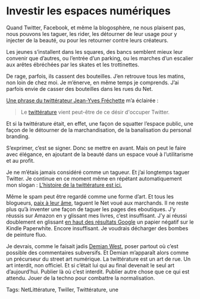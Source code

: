 # Investir les espaces numériques

Quand Twitter, Facebook, et même la blogosphère, ne nous plaisent pas, nous pouvons les taguer, les rider, les détourner de leur usage pour y injecter de la beauté, ou pour les retourner contre leurs créateurs.

Les jeunes s’installent dans les squares, des bancs semblent mieux leur convenir que d’autres, ou l’entrée d’un parking, ou les marches d’un escalier aux arêtes ébréchées par les skates et les trottinettes.

De rage, parfois, ils cassent des bouteilles. J’en retrouve tous les matins, non loin de chez moi. Je m’énerve, en même temps je comprends. J’ai parfois envie de casser des bouteilles dans les rues du Net.

[Une phrase du twittérateur Jean-Yves Fréchette](http://www.radio-canada.ca/regions/ottawa/2013/03/01/012-twitter-creation-litteraire.shtml) m’a éclairée :

> Le [twittérature](/la-quatrieme-theorie/la-quatrieme-theorie-liens/) vient peut-être de ce désir d'occuper Twitter.

Et si la twittérature était, en effet, une façon de squatter l’espace public, une façon de le détourner de la marchandisation, de la banalisation du personal branding.

S’exprimer, c’est se signer. Donc se mettre en avant. Mais on peut le faire avec élégance, en ajoutant de la beauté dans un espace voué à l’utilitarisme et au profit.

Je ne m’étais jamais considéré comme un tagueur. Et j’ai longtemps taguer Twitter. Je continue en ce moment même en répétant automatiquement mon slogan : [L’histoire de la twittérature est ici.](https://twitter.com/crouzet/status/307551668139077632)

Même le spam peut être regardé comme une forme d’art. Et tous les blogueurs, [paix à leur âme](/2013/03/02/les-blogueurs-ne-sont-plus-que-des-auteurs/), taguent le Net voué aux marchands. Il ne reste plus qu’à inventer une façon de taguer les pages des eboutiques. J’y réussis sur Amazon en y glissant mes livres, c’est insuffisant. J’y ai réussi doublement en glissant [en haut des résultats Google](https://www.google.fr/webhp?sourceid=chrome-instant&ion=1&ie=UTF-8#hl=fr&safe=off&sclient=psy-ab&q=paperwhite) un papier négatif sur le Kindle Paperwhite. Encore insuffisant. Je voudrais décharger des bombes de peinture fluo.

Je devrais, comme le faisait jadis [Demian West](http://demianwest.blogspot.fr/), poser partout où c’est possible des commentaires subversifs. Et Demian m’apparaît alors comme un précurseur du street art numérique. La twittérature est un art de rue. Un art interdit, non officiel. Et si c’était lui qui au final devenait le seul art d’aujourd’hui. Publier là où c’est interdit. Publier autre chose que ce qui est attendu. Jouer de la techno pour combattre la normalisation.

Tags: NetLittérature, Twiller, Twittérature, une